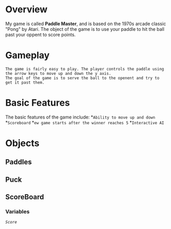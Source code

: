 # Overview

My game is called **Paddle Master**, and is based on the 1970s arcade classic "Pong" by Atari. The object of the game is to use your paddle to hit the ball past your oppent to score points.

# Gameplay

    The game is fairly easy to play. The player controls the paddle using the arrow keys to move up and down the y axis.
    The goal of the game is to serve the ball to the openent and try to get it past them.


# Basic Features

The basic features of the game include:
    *`Ability to move up and down`
    *`Scoreboard`
    *`ew game starts after the winner reaches 5`
    *`Interactive AI`


# Objects

## Paddles 


## Puck



## ScoreBoard
### Variables
*`Score`*









    


    
